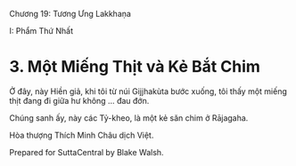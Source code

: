  

Chương 19: Tương Ưng Lakkhaṇa

I: Phẩm Thứ Nhất

# 3\. Một Miếng Thịt và Kẻ Bắt Chim

Ở đây, này Hiền giả, khi tôi từ núi Gijjhakùta bước xuống, tôi thấy một miếng thịt đang đi giữa hư không … đau đớn.

Chúng sanh ấy, này các Tỷ-kheo, là một kẻ săn chim ở Rājagaha.

Hòa thượng Thích Minh Châu dịch Việt.

Prepared for SuttaCentral by Blake Walsh.